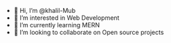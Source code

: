 - 👋 Hi, I’m @khalil-Mub
- 👀 I’m interested in Web Development
- 🌱 I’m currently learning MERN
- 💞️ I’m looking to collaborate on Open source projects


<!---
khalil-Mub/khalil-Mub is a ✨ special ✨ repository because its `README.md` (this file) appears on your GitHub profile.
You can click the Preview link to take a look at your changes.
--->

